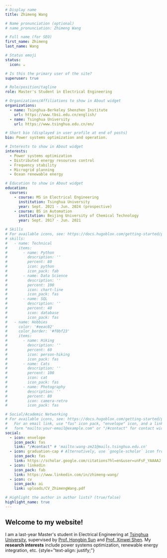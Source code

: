 ```yaml
---
# Display name
title: Zhimeng Wang

# Name pronunciation (optional)
# name_pronunciation: Zhimeng Wang

# Full name (for SEO)
first_name: Zhimeng
last_name: Wang

# Status emoji
status:
  icon: ☕️

# Is this the primary user of the site?
superuser: true

# Role/position/tagline
role: Master's Student in Electrical Engineering

# Organizations/Affiliations to show in About widget
organizations:
  - name: Tsinghua-Berkeley Shenzhen Institute
    url: https://www.tbsi.edu.cn/english/
  - name: Tsinghua University
    url: https://www.tsinghua.edu.cn/en/

# Short bio (displayed in user profile at end of posts)
bio: Power systems optimization and operation.

# Interests to show in About widget
interests:
  - Power systems optimization
  - Distributed energy resources control
  - Frequency stability
  - Microgrid planning
  - Ocean renewable energy

# Education to show in About widget
education:
  courses:
    - course: MS in Electrical Engineering
      institution: Tsinghua University
      year: Sept. 2021 - Jun. 2024 (prospective)
    - course: BS in Automation
      institution: Beijing University of Chemical Technology
      year: Sept. 2017 - Jun. 2021

# Skills
# For available icons, see: https://docs.hugoblox.com/getting-started/page-builder/#icons
# skills:
#   - name: Technical
#     items:
#       - name: Python
#         description: ''
#         percent: 80
#         icon: python
#         icon_pack: fab
#       - name: Data Science
#         description: ''
#         percent: 100
#         icon: chart-line
#         icon_pack: fas
#       - name: SQL
#         description: ''
#         percent: 40
#         icon: database
#         icon_pack: fas
#   - name: Hobbies
#     color: '#eeac02'
#     color_border: '#f0bf23'
#     items:
#       - name: Hiking
#         description: ''
#         percent: 60
#         icon: person-hiking
#         icon_pack: fas
#       - name: Cats
#         description: ''
#         percent: 100
#         icon: cat
#         icon_pack: fas
#       - name: Photography
#         description: ''
#         percent: 80
#         icon: camera-retro
#         icon_pack: fas

# Social/Academic Networking
# For available icons, see: https://docs.hugoblox.com/getting-started/page-builder/#icons
#   For an email link, use "fas" icon pack, "envelope" icon, and a link in the
#   form "mailto:your-email@example.com" or "/#contact" for contact widget.
social:
  - icon: envelope
    icon_pack: fas
    link: "/#contact" # 'mailto:wang-zm21@mails.tsinghua.edu.cn'
  - icon: graduation-cap # Alternatively, use `google-scholar` icon from `ai` icon pack
    icon_pack: fas
    link: https://scholar.google.com/citations?hl=en&user=unFsF_YAAAAJ
  - icon: linkedin
    icon_pack: fab
    link: https://www.linkedin.com/in/zhimeng-wang/
  - icon: cv
    icon_pack: ai
    link: uploads/CV_ZhimengWang.pdf

# Highlight the author in author lists? (true/false)
highlight_name: true
---
```


## Welcome to my website!

I am a last-year Master's student in Electrical Engineering at [Tsinghua University](https://www.tsinghua.edu.cn/en/), supervised by [Prof. Hongbin Sun](https://www.eea.tsinghua.edu.cn/en/faculties/shb.htm) and [Prof. Xinwei Shen](https://xinweishen.com/). My **research interests** include power systems optimization, renewable energy integration, etc. 
{style="text-align: justify;"}
